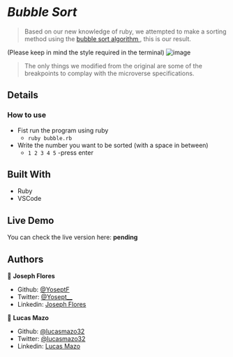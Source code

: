 # _Bubble Sort_

> Based on our new knowledge of ruby, we attempted to make a sorting method using the [bubble sort algorithm ](https://en.wikipedia.org/wiki/Bubble_sort), this is our result.

(Please keep in mind the style required in the terminal)
![image](https://user-images.githubusercontent.com/44252641/71426454-6242ed00-266f-11ea-866d-66a78ac57b12.png)


> The only things we modified from the original are some of the breakpoints to complay with the microverse specifications.

## Details  

### How to use
- Fist run the program using ruby 
  - `ruby bubble.rb`
- Write the number you want to be sorted (with a space in between)
  - `1 2 3 4 5`
-press enter

## Built With

- Ruby
- VSCode

## Live Demo
You can check the live version here: **pending**

## Authors

👤 **Joseph Flores**
- Github: [@YoseptF](https://github.com/YoseptF)
- Twitter: [@Yosept__](https://twitter.com/Yosept__)
- Linkedin: [Joseph Flores](https://www.linkedin.com/in/joseph-flores-928505106/)

👤 **Lucas Mazo**
- Github: [@lucasmazo32](https://github.com/lucasmazo32)
- Twitter: [@lucasmazo32](https://twitter.com/lucasmazo32)
- Linkedin: [Lucas Mazo](https://www.linkedin.com/in/lucas-mazo-meza-55a65b159/)

